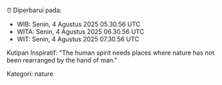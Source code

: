 ⏰ Diperbarui pada:
- WIB: Senin, 4 Agustus 2025 05.30.56 UTC
- WITA: Senin, 4 Agustus 2025 06.30.56 UTC
- WIT: Senin, 4 Agustus 2025 07.30.56 UTC

Kutipan Inspiratif:
"The human spirit needs places where nature has not been rearranged by the hand of man."


Kategori: nature

